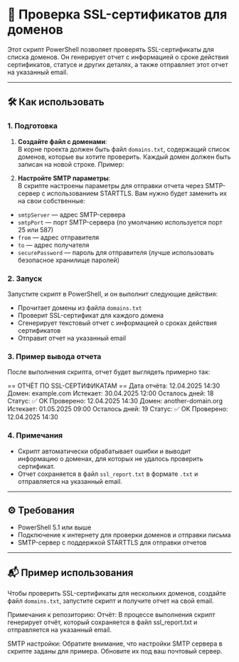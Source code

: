 # 🔐 Проверка SSL-сертификатов для доменов

Этот скрипт PowerShell позволяет проверять SSL-сертификаты для списка доменов. Он генерирует отчет с информацией о сроке действия сертификатов, статусе и других деталях, а также отправляет этот отчет на указанный email.

---

## 🛠️ Как использовать

### 1. Подготовка

1. **Создайте файл с доменами**:  
   В корне проекта должен быть файл `domains.txt`, содержащий список доменов, которые вы хотите проверить. Каждый домен должен быть записан на новой строке. Пример:


2. **Настройте SMTP параметры**:  
В скрипте настроены параметры для отправки отчета через SMTP-сервер с использованием STARTTLS. Вам нужно будет заменить их на свои собственные:
- `smtpServer` — адрес SMTP-сервера
- `smtpPort` — порт SMTP-сервера (по умолчанию используется порт 25 или 587)
- `from` — адрес отправителя
- `to` — адрес получателя
- `securePassword` — пароль для отправителя (лучше использовать безопасное хранилище паролей)

### 2. Запуск

Запустите скрипт в PowerShell, и он выполнит следующие действия:
- Прочитает домены из файла `domains.txt`
- Проверит SSL-сертификат для каждого домена
- Сгенерирует текстовый отчет с информацией о сроках действия сертификатов
- Отправит отчет на указанный email

### 3. Пример вывода отчета

После выполнения скрипта, отчет будет выглядеть примерно так:


== ОТЧЁТ ПО SSL-СЕРТИФИКАТАМ == Дата отчёта: 12.04.2025 14:30
Домен: example.com Истекает: 30.04.2025 12:00 Осталось дней: 18 Статус: ✅ OK Проверено: 12.04.2025 14:30
Домен: another-domain.org Истекает: 01.05.2025 09:00 Осталось дней: 19 Статус: ✅ OK Проверено: 12.04.2025 14:30


### 4. Примечания

- Скрипт автоматически обрабатывает ошибки и выводит информацию о доменах, для которых не удалось проверить сертификат.
- Отчет сохраняется в файл `ssl_report.txt` в формате `.txt` и отправляется на указанный email.

---

## ⚙️ Требования

- PowerShell 5.1 или выше
- Подключение к интернету для проверки доменов и отправки письма
- SMTP-сервер с поддержкой STARTTLS для отправки отчетов

---

## 📬 Пример использования

Чтобы проверить SSL-сертификаты для нескольких доменов, создайте файл `domains.txt`, запустите скрипт и получите отчет на свой email.

Примечания к репозиторию:
Отчёт: В процессе выполнения скрипт генерирует отчёт, который сохраняется в файл ssl_report.txt и отправляется на указанный email.

SMTP настройки: Обратите внимание, что настройки SMTP сервера в скрипте заданы для примера. Обновите их под ваш почтовый сервер.
